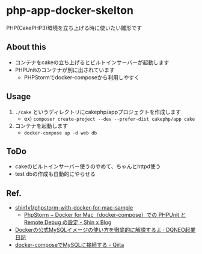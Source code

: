 # php-app-docker-skelton
PHP(CakePHP3)環境を立ち上げる時に使いたい雛形です

## About this
- コンテナをcakeの立ち上げるとビルトインサーバーが起動します
- PHPUnitのコンテナが別に出されています
    - PHPStormでdocker-composeから利用しやすく

## Usage
1. `./cake` というディレクトリにcakephp/appプロジェクトを作成します
    - ex) `composer create-project --dev --prefer-dist cakephp/app cake`
3. コンテナを起動します
    - `docker-compose up -d web db`

## ToDo
- cakeのビルトインサーバー使うのやめて、ちゃんとhttpd使う
- test dbの作成も自動的にやらせる

## Ref.
- [shin1x1/phpstorm\-with\-docker\-for\-mac\-sample](https://github.com/shin1x1/phpstorm-with-docker-for-mac-sample)
    - [PhpStorm \+ Docker for Mac（docker\-compose）での PHPUnit と Remote Debug の設定 \- Shin x Blog](http://blog.shin1x1.com/entry/setup-test-and-debug-on-phpstorm-and-docker-for-mac)
- [Dockerの公式MySQLイメージの使い方を徹底的に解説するよ · DQNEO起業日記](http://dqn.sakusakutto.jp/2015/10/docker_mysqld_tutorial.html)
- [docker\-composeでMySQLに接続する \- Qiita](https://qiita.com/M_Nagata/items/120831bb4e4a3deace13)
